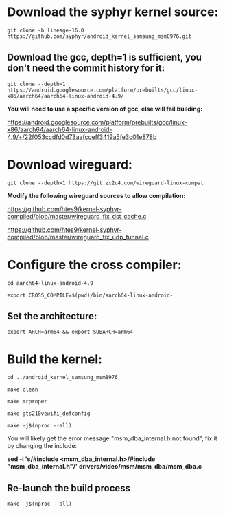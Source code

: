 # Download the syphyr kernel source:

`git clone -b lineage-16.0 https://github.com/syphyr/android_kernel_samsung_msm8976.git`

## Download the gcc, depth=1 is sufficient, you don't need the commit history for it:

`git clone --depth=1 https://android.googlesource.com/platform/prebuilts/gcc/linux-x86/aarch64/aarch64-linux-android-4.9/`

**You will need to use a specific version of gcc, else will fail building:**

https://android.googlesource.com/platform/prebuilts/gcc/linux-x86/aarch64/aarch64-linux-android-4.9/+/22f053ccdfd0d73aafcceff3419a5fe3c01e878b

# Download wireguard:

```git clone --depth=1 https://git.zx2c4.com/wireguard-linux-compat```

**Modify the following wireguard sources to allow compilation:**

https://github.com/htes9/kernel-syphyr-compiled/blob/master/wireguard_fix_dst_cache.c

https://github.com/htes9/kernel-syphyr-compiled/blob/master/wireguard_fix_udp_tunnel.c

# Configure the cross compiler:
`cd aarch64-linux-android-4.9`

`export CROSS_COMPILE=$(pwd)/bin/aarch64-linux-android-`

## Set the architecture:

`export ARCH=arm64 && export SUBARCH=arm64`

# Build the kernel:

`cd ../android_kernel_samsung_msm8976`

`make clean`

`make mrproper`

`make gts210vewifi_defconfig`

`make -j$(nproc --all)`

You will likely get the error message "msm_dba_internal.h not found", fix it by changing the include:

**sed -i 's/#include <msm_dba_internal.h>/#include "msm_dba_internal.h"/' drivers/video/msm/msm_dba/msm_dba.c**

## Re-launch the build process

`make -j$(nproc --all)`

